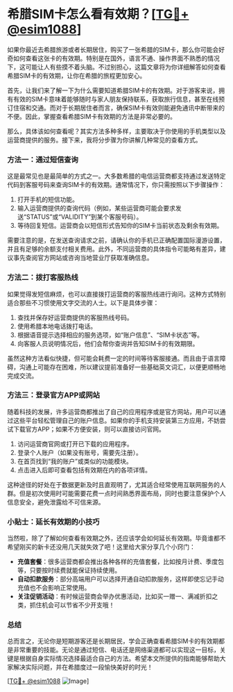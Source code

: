 # 希腊SIM卡怎么看有效期？[[TG💪+ @esim1088](https://t.me/s/esim1088)]

如果你最近去希腊旅游或者长期居住，购买了一张希腊的SIM卡，那么你可能会好奇如何查看这张卡的有效期。特别是在国外，语言不通、操作界面不熟悉的情况下，这可能让人有些摸不着头脑。不过别担心，这篇文章将为你详细解答如何查看希腊SIM卡的有效期，让你在希腊的旅程更加安心。

首先，让我们来了解一下为什么需要知道希腊SIM卡的有效期。对于游客来说，拥有有效的SIM卡意味着能够随时与家人朋友保持联系，获取旅行信息，甚至在线预订住宿和交通。而对于长期居住者而言，确保SIM卡有效则能避免通讯中断带来的不便。因此，掌握查看希腊SIM卡有效期的方法是非常必要的。

那么，具体该如何查看呢？其实方法多种多样，主要取决于你使用的手机类型以及运营商提供的服务。接下来，我将分步骤为你讲解几种常见的查看方式。

### 方法一：通过短信查询

这是最常见也是最简单的方式之一。大多数希腊的电信运营商都支持通过发送特定代码到客服号码来查询SIM卡的有效期。通常情况下，你只需按照以下步骤操作：

1. 打开手机的短信功能。
2. 输入运营商提供的查询代码（例如，某些运营商可能会要求发送“STATUS”或“VALIDITY”到某个客服号码）。
3. 等待回复短信。运营商会以短信形式告知你的SIM卡当前状态及剩余有效期。

需要注意的是，在发送查询请求之前，请确认你的手机已正确配置国际漫游设置，并且有足够的余额支付相关费用。此外，不同运营商的具体指令可能略有差异，建议事先查阅官方网站或咨询当地营业厅获取准确信息。

### 方法二：拨打客服热线

如果觉得发短信麻烦，也可以直接拨打运营商的客服热线进行询问。这种方式特别适合那些不习惯使用文字交流的人士。以下是具体步骤：

1. 查找并保存好运营商提供的客服热线号码。
2. 使用希腊本地电话拨打电话。
3. 根据语音提示选择相应的服务选项，如“账户信息”、“SIM卡状态”等。
4. 向客服人员说明情况后，他们会帮你查询并告知SIM卡的有效期限。

虽然这种方法看似快捷，但可能会耗费一定的时间等待客服接通。而且由于语言障碍，沟通上可能存在困难，所以建议提前准备好一些基础英文词汇，以便更顺畅地完成交流。

### 方法三：登录官方APP或网站

随着科技的发展，许多运营商都推出了自己的应用程序或是官方网站，用户可以通过这些平台轻松管理自己的账户信息。如果你的手机支持安装第三方应用，不妨尝试下载官方APP；如果不方便安装，则可以直接访问官网。

1. 访问运营商官网或打开已下载的应用程序。
2. 登录个人账户（如果没有账号，需要先注册）。
3. 在首页找到“我的账户”或类似的功能模块。
4. 点击进入后即可查看包括有效期在内的各项详情。

这种途径的好处在于数据更新及时且直观明了，尤其适合经常使用互联网服务的人群。但是初次使用时可能需要花费一点时间熟悉界面布局，同时也要注意保护个人信息安全，避免泄露给不可信来源。

### 小贴士：延长有效期的小技巧

当然啦，除了了解如何查看有效期之外，还应该学会如何延长有效期。毕竟谁都不希望刚买的新卡还没用几天就失效了吧！这里给大家分享几个小窍门：

- **充值套餐**：很多运营商都会推出各种各样的充值套餐，比如按月计费、季度包等，只要按时续费就能保证持续使用。
- **自动扣款服务**：部分高端用户可以选择开通自动扣款服务，这样即使忘记手动充值也不会影响正常使用。
- **关注促销活动**：有时候运营商会举办优惠活动，比如买一赠一、满减折扣之类，抓住机会可以节省不少开支哦！

### 总结

总而言之，无论你是短期游客还是长期居民，学会正确查看希腊SIM卡的有效期都是非常重要的技能。无论是通过短信、电话还是网络渠道都可以实现这一目标，关键是根据自身实际情况选择最适合自己的方法。希望本文所提供的指南能够帮助大家解决实际问题，并在希腊度过一段愉快美好的时光！

[[TG💪+ @esim1088](https://t.me/s/esim1088) ![Image](https://i.postimg.cc/4NQfJmqS/Snipaste-2025-05-13-00-14-12.png)]